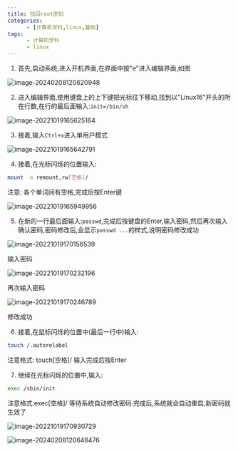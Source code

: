 ```yaml
---
title: 找回root密码
categories: 
      - [计算机学科,linux,基础]
tags:
      - 计算机学科
      - linux
---
```


1.  首先,启动系统,进入开机界面,在界面中按"e"进入编辑界面,如图

![image-20240208120620948](https://raw.githubusercontent.com/PigPigLetsGo/imeages/master/image-20240208120620948.png)

2.  进入编辑界面,使用键盘上的上下键把光标往下移动,找到以"Linux16"开头的所在行数,在行的最后面输入:`init=/bin/sh`

![image-20221019165625164](https://raw.githubusercontent.com/PigPigLetsGo/imeages/master/image-20221019165625164.png)

3.  接着,输入`Ctrl+x`进入单用户模式

![image-20221019165642791](https://raw.githubusercontent.com/PigPigLetsGo/imeages/master/image-20221019165642791.png)

4.  接着,在光标闪烁的位置输入:

```bash
mount -o remount,rw[空格]/
```

注意: 各个单词间有空格,完成后按Enter键

![image-20221019165949956](https://raw.githubusercontent.com/PigPigLetsGo/imeages/master/image-20221019165949956.png)

5.  在新的一行最后面输入:`passwd`,完成后按键盘的Enter,输入密码,然后再次输入确认密码,密码修改后,会显示`passwd ...`的样式,说明密码修改成功

![image-20221019170156539](https://raw.githubusercontent.com/PigPigLetsGo/imeages/master/image-20221019170156539.png)

输入密码

![image-20221019170232196](https://raw.githubusercontent.com/PigPigLetsGo/imeages/master/image-20221019170232196.png)

再次输入密码

![image-20221019170246789](https://raw.githubusercontent.com/PigPigLetsGo/imeages/master/image-20221019170246789.png)

修改成功

6.  接着,在鼠标闪烁的位置中(最后一行中)输入:

```bash
touch /.autorelabel
```

注意格式: touch[空格]/ 输入完成后按Enter

7.  继续在光标闪烁的位置中,输入:

```bash
exec /sbin/init
```

注意格式:exec[空格]/ 等待系统自动修改密码.完成后,系统就会自动重启,新密码就生效了

![image-20221019170930729](https://raw.githubusercontent.com/PigPigLetsGo/imeages/master/image-20221019170930729.png)

![image-20240208120648476](https://raw.githubusercontent.com/PigPigLetsGo/imeages/master/image-20240208120648476.png)

